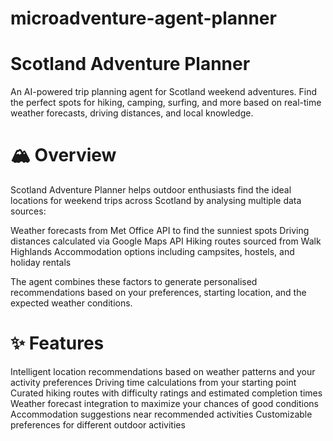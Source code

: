 # microadventure-agent-planner
# Scotland Adventure Planner
An AI-powered trip planning agent for Scotland weekend adventures. Find the perfect spots for hiking, camping, surfing, and more based on real-time weather forecasts, driving distances, and local knowledge.
# 🏔️ Overview
Scotland Adventure Planner helps outdoor enthusiasts find the ideal locations for weekend trips across Scotland by analysing multiple data sources:

Weather forecasts from Met Office API to find the sunniest spots
Driving distances calculated via Google Maps API
Hiking routes sourced from Walk Highlands
Accommodation options including campsites, hostels, and holiday rentals

The agent combines these factors to generate personalised recommendations based on your preferences, starting location, and the expected weather conditions.
# ✨ Features

Intelligent location recommendations based on weather patterns and your activity preferences
Driving time calculations from your starting point
Curated hiking routes with difficulty ratings and estimated completion times
Weather forecast integration to maximize your chances of good conditions
Accommodation suggestions near recommended activities
Customizable preferences for different outdoor activities
